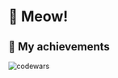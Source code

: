 # 🐾 Meow! 

## 🌟 My achievements 
![codewars](https://www.codewars.com/users/levYatsishin/badges/micro)
